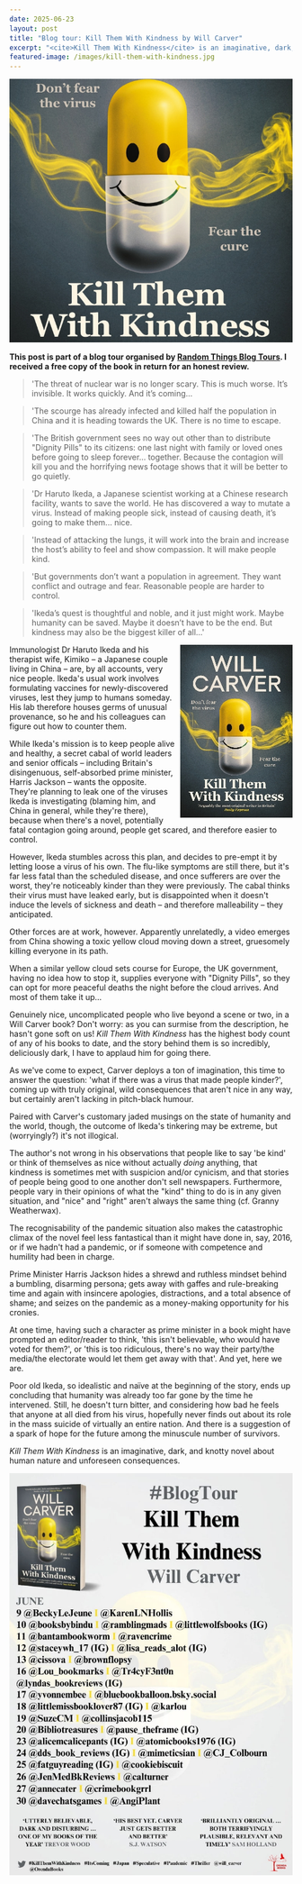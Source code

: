 ```yaml
---
date: 2025-06-23
layout: post
title: "Blog tour: Kill Them With Kindness by Will Carver"
excerpt: "<cite>Kill Them With Kindness</cite> is an imaginative, dark, and knotty novel about human nature and unforeseen consequences."
featured-image: /images/kill-them-with-kindness.jpg
---
```


![Kill Them With Darkness](/images/kill-them-with-kindness.jpg)

**This post is part of a blog tour organised by [Random Things Blog Tours](http://randomthingsthroughmyletterbox.blogspot.com/p/services-to-publishers-authors-blog.html). I received a free copy of the book in return for an honest review.**

> 'The threat of nuclear war is no longer scary. This is much worse. It’s invisible. It works quickly. And it’s coming...

> 'The scourge has already infected and killed half the population in China and it is heading towards the UK. There is no time to escape.

> 'The British government sees no way out other than to distribute "Dignity Pills" to its citizens: one last night with family or loved ones before going to sleep forever... together. Because the contagion will kill you and the horrifying news footage shows that it will be better to go quietly.

> 'Dr Haruto Ikeda, a Japanese scientist working at a Chinese research facility, wants to save the world. He has discovered a way to mutate a virus. Instead of making people sick, instead of causing death, it’s going to make them... nice.

> 'Instead of attacking the lungs, it will work into the brain and increase the host’s ability to feel and show compassion. It will make people kind.

> 'But governments don’t want a population in agreement. They want conflict and outrage and fear. Reasonable people are harder to control.

> 'Ikeda’s quest is thoughtful and noble, and it just might work. Maybe humanity can be saved. Maybe it doesn’t have to be the end. But kindness may also be the biggest killer of all...'

<img src="/images/kill-them-with-kindness-200.jpg" alt="Kill Them With Kindness" style="float: right; margin-bottom: 10px; margin-left: 10px;">

Immunologist Dr Haruto Ikeda and his therapist wife, Kimiko &ndash; a Japanese couple living in China &ndash; are, by all accounts, very nice people. Ikeda's usual work involves formulating vaccines for newly-discovered viruses, lest they jump to humans someday. His lab therefore houses germs of unusual provenance, so he and his colleagues can figure out how to counter them.

While Ikeda's mission is to keep people alive and healthy, a secret cabal of world leaders and senior officals &ndash; including Britain's disingenuous, self-absorbed prime minister, Harris Jackson &ndash; wants the opposite. They're planning to leak one of the viruses Ikeda is investigating (blaming him, and China in general, while they're there), because when there's a novel, potentially fatal contagion going around, people get scared, and therefore easier to control.

However, Ikeda stumbles across this plan, and decides to pre-empt it by letting loose a virus of his own. The flu-like symptoms are still there, but it's far less fatal than the scheduled disease, and once sufferers are over the worst, they're noticeably kinder than they were previously. The cabal thinks their virus must have leaked early, but is disappointed when it doesn't induce the levels of sickness and death &ndash; and therefore malleability &ndash; they anticipated.

Other forces are at work, however. Apparently unrelatedly, a video emerges from China showing a toxic yellow cloud moving down a street, gruesomely killing everyone in its path.

When a similar yellow cloud sets course for Europe, the UK government, having no idea how to stop it, supplies everyone with "Dignity Pills", so they can opt for more peaceful deaths the night before the cloud arrives. And most of them take it up...

Genuinely nice, uncomplicated people who live beyond a scene or two, in a Will Carver book? Don't worry: as you can surmise from the description, he hasn't gone soft on us! <cite>Kill Them With Kindness</cite> has the highest body count of any of his books to date, and the story behind them is so incredibly, deliciously dark, I have to applaud him for going there.

As we've come to expect, Carver deploys a ton of imagination, this time to answer the question: 'what if there was a virus that made people kinder?', coming up with truly original, wild consequences that aren't nice in any way, but certainly aren't lacking in pitch-black humour.

Paired with Carver's customary jaded musings on the state of humanity and the world, though, the outcome of Ikeda's tinkering may be extreme, but (worryingly?) it's not illogical.

The author's not wrong in his observations that people like to say 'be kind' or think of themselves as nice without actually *doing* anything, that kindness is sometimes met with suspicion and/or cynicism, and that stories of people being good to one another don't sell newspapers. Furthermore, people vary in their opinions of what the "kind" thing to do is in any given situation, and "nice" and "right" aren't always the same thing (cf. Granny Weatherwax).

The recognisability of the pandemic situation also makes the catastrophic climax of the novel feel less fantastical than it might have done in, say, 2016, or if we hadn't had a pandemic, or if someone with competence and humility had been in charge.

Prime Minister Harris Jackson hides a shrewd and ruthless mindset behind a bumbling, disarming persona; gets away with gaffes and rule-breaking time and again with insincere apologies, distractions, and a total absence of shame; and seizes on the pandemic as a money-making opportunity for his cronies.

At one time, having such a character as prime minister in a book might have prompted an editor/reader to think, 'this isn't believable, who would have voted for them?', or 'this is too ridiculous, there's no way their party/the media/the electorate would let them get away with that'. And yet, here we are.

Poor old Ikeda, so idealistic and naïve at the beginning of the story, ends up concluding that humanity was already too far gone by the time he intervened. Still, he doesn't turn bitter, and considering how bad he feels that anyone at all died from his virus, hopefully never finds out about its role in the mass suicide of virtually an entire nation. And there is a suggestion of a spark of hope for the future among the minuscule number of survivors.

<cite>Kill Them With Kindness</cite> is an imaginative, dark, and knotty novel about human nature and unforeseen consequences.

![Kill Them With Kindness blog tour banner](/images/kill-them-with-kindness-banner.jpg)
